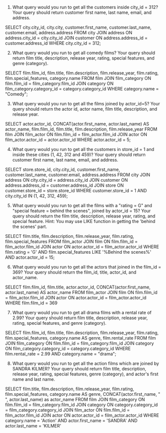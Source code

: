 1. What query would you run to get all the customers inside city_id = 312? Your query should return customer first name, last name, email, and address.

SELECT city.city_id, city.city, customer.first_name, customer.last_name, customer.email, address.address
FROM city
JOIN address ON address.city_id = city.city_id
JOIN customer ON address.address_id = customer.address_id
WHERE city.city_id = 312;

2. What query would you run to get all comedy films? Your query should return film title, description, release year, rating, special features, and genre (category).

SELECT film.film_id, film.title, film.description, film.release_year, film.rating, film.special_features, category.name
FROM film
JOIN film_category ON film.film_id = film_category.film_id
JOIN category ON film_category.category_id = category.category_id
WHERE category.name = "Comedy";

3. What query would you run to get all the films joined by actor_id=5? Your query should return the actor id, actor name, film title, description, and release year.

SELECT actor.actor_id, CONCAT(actor.first_name, actor.last_name) AS actor_name, film.film_id, film.title, film.description, film.release_year
FROM film
JOIN film_actor ON film.film_id = film_actor.film_id
JOIN actor ON film_actor.actor_id = actor.actor_id
WHERE actor.actor_id = 5;

4. What query would you run to get all the customers in store_id = 1 and inside these cities (1, 42, 312 and 459)? Your query should return customer first name, last name, email, and address.

SELECT store.store_id, city.city_id, customer.first_name, customer.last_name, customer.email, address.address
FROM city
JOIN address ON city.city_id = address.city_id
JOIN customer ON address.address_id = customer.address_id
JOIN store ON customer.store_id = store.store_id
WHERE customer.store_id = 1 AND city.city_id IN (1, 42, 312, 459);

5. What query would you run to get all the films with a "rating = G" and "special feature = behind the scenes", joined by actor_id = 15? Your query should return the film title, description, release year, rating, and special feature. Hint: You may use LIKE function in getting the 'behind the scenes' part.

SELECT film.title, film.description, film.release_year, film.rating, film.special_features
FROM film_actor
JOIN film ON film.film_id = film_actor.film_id
JOIN actor ON actor.actor_id = film_actor.actor_id
WHERE film.rating = 'G' AND film.special_features LIKE '%Behind the scenes%' AND actor.actor_id = 15;

6. What query would you run to get all the actors that joined in the film_id = 369? Your query should return the film_id, title, actor_id, and actor_name.

SELECT film.film_id, film.title, actor.actor_id, CONCAT(actor.first_name, actor.last_name) AS actor_name
FROM film_actor
JOIN film ON film.film_id = film_actor.film_id
JOIN actor ON actor.actor_id = film_actor.actor_id
WHERE film.film_id = 369 

7. What query would you run to get all drama films with a rental rate of 2.99? Your query should return film title, description, release year, rating, special features, and genre (category).

SELECT film.film_id, film.title, film.description, film.release_year, film.rating, film.special_features, category.name AS genre, film.rental_rate
FROM film
JOIN film_category ON film.film_id = film_category.film_id
JOIN category ON film_category.category_id = category.category_id
WHERE film.rental_rate = 2.99 AND category.name = "drama";

8. What query would you run to get all the action films which are joined by SANDRA KILMER? Your query should return film title, description, release year, rating, special features, genre (category), and actor's first name and last name.

SELECT film.title, film.description, film.release_year, film.rating, film.special_features, category.name AS genre, CONCAT(actor.first_name, " ", actor.last_name) as actor_name
FROM film 
JOIN film_category ON film.film_id = film_category.film_id 
JOIN category ON category.category_id = film_category.category_id 
JOIN film_actor ON film.film_id = film_actor.film_id 
JOIN actor ON actor.actor_id = film_actor.actor_id
WHERE category.name = 'Action' AND actor.first_name = 'SANDRA' AND actor.last_name = 'KILMER'
